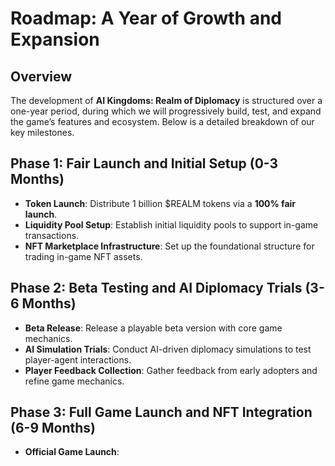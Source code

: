 # Roadmap: A Year of Growth and Expansion

## Overview

The development of **AI Kingdoms: Realm of Diplomacy** is structured over a one-year period, during which we will progressively build, test, and expand the game’s features and ecosystem. Below is a detailed breakdown of our key milestones.

## Phase 1: Fair Launch and Initial Setup (0-3 Months)
- **Token Launch**: Distribute 1 billion $REALM tokens via a **100% fair launch**.  
- **Liquidity Pool Setup**: Establish initial liquidity pools to support in-game transactions.  
- **NFT Marketplace Infrastructure**: Set up the foundational structure for trading in-game NFT assets.  

## Phase 2: Beta Testing and AI Diplomacy Trials (3-6 Months)
- **Beta Release**: Release a playable beta version with core game mechanics.  
- **AI Simulation Trials**: Conduct AI-driven diplomacy simulations to test player-agent interactions.  
- **Player Feedback Collection**: Gather feedback from early adopters and refine game mechanics.  

## Phase 3: Full Game Launch and NFT Integration (6-9 Months)
- **Official Game Launch**:
